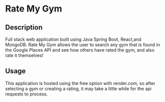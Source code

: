 # Rate My Gym

## Description
Full stack web application built using Java Spring Boot, React,and MongoDB. Rate My Gym allows the user to search any gym that is found in the Google Places API and see how others have rated the gym, and also rate it themselves!

## Usage
This application is hosted using the free option with render.com, so after selecting a gym or creating a rating, it may take a little while for the api requests to process.

